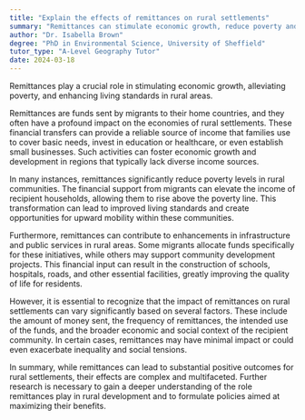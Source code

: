 ```yaml
---
title: "Explain the effects of remittances on rural settlements"
summary: "Remittances can stimulate economic growth, reduce poverty and improve living standards in rural settlements."
author: "Dr. Isabella Brown"
degree: "PhD in Environmental Science, University of Sheffield"
tutor_type: "A-Level Geography Tutor"
date: 2024-03-18
---
```


Remittances play a crucial role in stimulating economic growth, alleviating poverty, and enhancing living standards in rural areas.

Remittances are funds sent by migrants to their home countries, and they often have a profound impact on the economies of rural settlements. These financial transfers can provide a reliable source of income that families use to cover basic needs, invest in education or healthcare, or even establish small businesses. Such activities can foster economic growth and development in regions that typically lack diverse income sources.

In many instances, remittances significantly reduce poverty levels in rural communities. The financial support from migrants can elevate the income of recipient households, allowing them to rise above the poverty line. This transformation can lead to improved living standards and create opportunities for upward mobility within these communities.

Furthermore, remittances can contribute to enhancements in infrastructure and public services in rural areas. Some migrants allocate funds specifically for these initiatives, while others may support community development projects. This financial input can result in the construction of schools, hospitals, roads, and other essential facilities, greatly improving the quality of life for residents.

However, it is essential to recognize that the impact of remittances on rural settlements can vary significantly based on several factors. These include the amount of money sent, the frequency of remittances, the intended use of the funds, and the broader economic and social context of the recipient community. In certain cases, remittances may have minimal impact or could even exacerbate inequality and social tensions.

In summary, while remittances can lead to substantial positive outcomes for rural settlements, their effects are complex and multifaceted. Further research is necessary to gain a deeper understanding of the role remittances play in rural development and to formulate policies aimed at maximizing their benefits.
    